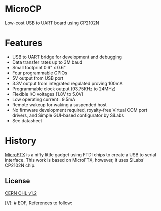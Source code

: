 # MicroCP
Low-cost USB to UART board using CP2102N

# Features
* USB to UART bridge for development and debugging
* Data transfer rates up to 3M baud
* Small footprint 0.6" x 0.6"
* Four programmable GPIOs
* 5V output from USB port
* 3.3V output from integrated regulated proving 100mA
* Programmable clock output (93.75KHz to 24MHz)
* Flexible I/O voltages (1.8V to 5.0V)
* Low operating current : 9.5mA
* Remote wakeup for waking a suspended host
* No firmware development required, royalty-free Virtual COM port drivers, and Simple GUI-based configurator by SiLabs
* See datasheet

# History
[MicroFTX][ftx] is a nifty little gadget using FTDI chips to create a USB to serial interface. This work is based on MicroFTX, however, it uses SiLabs' CP2102N chip.

License
----
[CERN OHL v1.2][CERN_OHL]

[//]: # EOF, References to follow:

[ftx]: <http://jim.sh/ftx/>
[ftdi]: <http://www.ftdichip.com/>
[CERN_OHL]: <http://www.ohwr.org/cernohl>